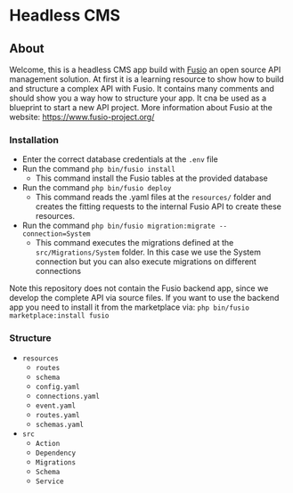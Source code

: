 
# Headless CMS

## About

Welcome, this is a headless CMS app build with [Fusio](https://github.com/apioo/fusio)
an open source API management solution. At first it is a learning resource to
show how to build and structure a complex API with Fusio. It contains many
comments and should show you a way how to structure your app. It cna be used as
a blueprint to start a new API project. More information about Fusio at the
website: https://www.fusio-project.org/

### Installation

* Enter the correct database credentials at the `.env` file
* Run the command `php bin/fusio install`
  * This command install the Fusio tables at the provided database
* Run the command `php bin/fusio deploy`
  * This command reads the .yaml files at the `resources/` folder and creates
    the fitting requests to the internal Fusio API to create these resources.
* Run the command `php bin/fusio migration:migrate --connection=System`
  * This command executes the migrations defined at the `src/Migrations/System`
    folder. In this case we use the System connection but you can also execute
    migrations on different connections 

Note this repository does not contain the Fusio backend app, since we develop
the complete API via source files. If you want to use the backend app you need
to install it from the marketplace via: `php bin/fusio marketplace:install fusio`

### Structure

* `resources`
  * `routes`
  * `schema`
  * `config.yaml`
  * `connections.yaml`
  * `event.yaml`
  * `routes.yaml`
  * `schemas.yaml`
* `src`
  * `Action`
  * `Dependency`
  * `Migrations`
  * `Schema`
  * `Service`
